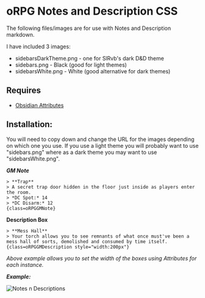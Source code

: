 # oRPG Notes and Description CSS
The following files/images are for use with Notes and Description markdown.

I have included 3 images:
- sidebarsDarkTheme.png - one for SlRvb's dark D&D theme
- sidebars.png - Black (good for light themes)
- sidebarsWhite.png - White (good alternative for dark themes)

## Requires 
- [Obsidian Attributes](https://github.com/valentine195/obsidian-markdown-attributes)

## Installation:
You will need to copy down and change the URL for the images depending on which one you use. If you use a light theme you will probably want to use "sidebars.png" where as a dark theme you may want to use "sidebarsWhite.png".


***GM Note***
```
> **Trap**
> A secret trap door hidden in the floor just inside as players enter the room.
> *DC Spot:* 14
> *DC Disarm:* 12
{class=oRPGGMNote}
```



**Description Box**
```
> **Mess Hall**
> Your torch allows you to see remnants of what once must've been a mess hall of sorts, demolished and consumed by time itself. 
{class=oRPGGMDescription style="width:200px"}
```
*Above example allows you to set the width of the boxes using Attributes for each instance.*


***Example:***

![Notes n Descriptions](https://miniworld.com/obsidian/oRPGNotes.jpg)
